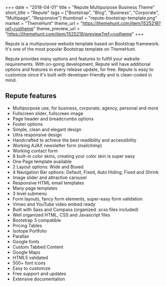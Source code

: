 +++
date = "2018-04-01"
title = "Repute Multipurpose Business Theme"
short_title = "Repute"
tags = ["Bootstrap", "Blog", "Business", "Corporate", "Multipage", "Responsive"]
thumbnail = "repute-bootstrap-template.png"
market = "ThemeHunt"
theme_url = "https://themehunt.com/item/1525218?ref=rustheme"
theme_preview_url = "https://themehunt.com/item/1525218/preview?ref=rustheme"
+++

Repute is a multipurpose website template based on Bootstrap framework. It's one of the most popular Bootstrap template on ThemeHunt.

Repute provides many options and features to fulfill your website requirements. With on-going development, Repute will have additional options and features in every release update, for free. Repute is easy to customize since it's built with developer-friendly and is clean-coded in mind.

## Repute features

- Multipurpose use, for business, corporate, agency, personal and more
- Fullscreen slider, fullscreen image
- Page header and breadcrumbs options
- Footer options
- Simple, clean and elegant design
- Ultra responsive design
- Handcrafted to achieve the best readibility and accessibility
- Working AJAX newsletter form (mailchimp)
- Working contact form
- 8 built-in color skins, creating your color skin is super easy
- One Page template available
- 2 Layout options: Wide and Boxed
- 4 Navigation Bar options: Default, Fixed, Auto Hiding, Fixed and Shrink
- Image slider and attractive carousel
- Responsive HTML email templates
- Many page templates
- 3 level submenu
- Form layouts, fancy form elements, super-easy form validation
- Vimeo and YouTube video embed ready
- Built with Sass and Compass (organized .scss files included)
- Well organized HTML, CSS and Javascript files
- Bootstrap 3 compatible
- Pricing Tables
- Isotope Portfolio
- Parallax
- Google fonts
- Custom Tabbed Content
- Google Maps
- HTML5 validated
- 500+ font icons
- Easy to customize
- Free support and updates
- Extensive documentation
